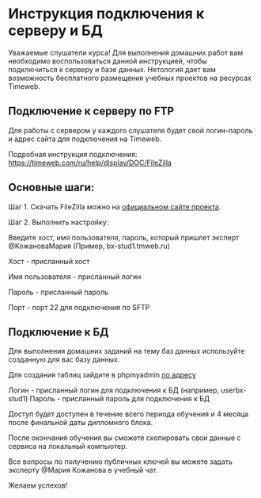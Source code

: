 # Инструкция подключения к серверу и БД 

Уважаемые слушатели курса!
Для выполнения домашних работ вам необходимо воспользоваться данной инструкцией, чтобы подключиться к серверу и базе данных.
Нетология дает вам возможность бесплатного размещения учебных проектов на ресурсах Timeweb.

## Подключение к серверу по FTP
Для работы с сервером у каждого слушателя будет свой логин-пароль и адрес сайта для подключения на Timeweb. 

Подробная инструкция подключения:
https://timeweb.com/ru/help/display/DOC/FileZilla

## Основные шаги:

Шаг 1. Скачать FileZilla можно на [официальном сайте проекта](https://filezilla-project.org/index.php).

Шаг 2. Выполнить настройку:


Введите хост, имя пользователя, пароль, который пришлет эксперт @КожановаМария (Пример, bx-stud1.tmweb.ru)

Хост - присланный хост

Имя пользователя - присланный логин

Пароль - присланный пароль

Порт - порт 22  для подключения по SFTP

## Подключение к БД

Для выполнения домашних заданий на тему баз данных используйте созданную для вас базу данных. 

Для создания таблиц зайдите в phpmyadmin [по адресу](http://879579-cg36175.tmweb.ru/phpmyadmin/)

Логин - присланный логин для подключения к  БД (например, userbx-stud1)
Пароль - присланный пароль для подключения  к БД


Доступ будет доступен в течение всего периода обучения и 4 месяца после финальной даты дипломного блока.

После окончания обучения вы сможете скопировать свои данные с сервиса на локальный компьютер.

Все вопросы по получению публичных ключей вы можете задать эксперту @Мария Кожанова в учебный чат.

Желаем успехов!
